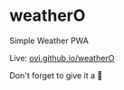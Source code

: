 # weatherO

Simple Weather PWA

Live: [ovi.github.io/weatherO](https://ovi.github.io/weatherO)

Don't forget to give it a 🌟
